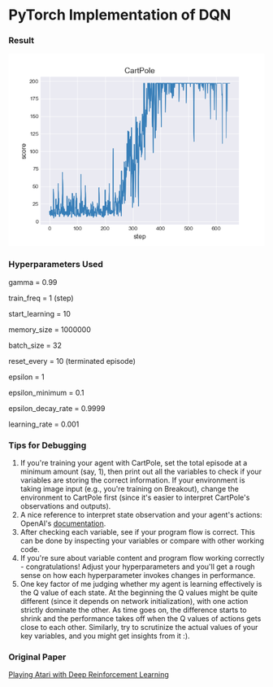 # PyTorch Implementation of DQN

### Result

![img](https://github.com/RPC2/DQN_PyTorch/blob/master/score.png)

### Hyperparameters Used

gamma = 0.99

train_freq = 1 (step)

start_learning = 10

memory_size = 1000000

batch_size = 32

reset_every = 10 (terminated episode)

epsilon = 1

epsilon_minimum = 0.1

epsilon_decay_rate = 0.9999

learning_rate = 0.001

### Tips for Debugging

1. If you're training your agent with CartPole, set the total episode at a minimum amount (say, 1), then print out all the variables to check if your variables are storing the correct information. If your environment is taking image input (e.g., you're training on Breakout), change the environment to CartPole first (since it's easier to interpret CartPole's observations and outputs).
2. A nice reference to interpret state observation and your agent's actions: OpenAI's [documentation](https://github.com/openai/gym/tree/master/gym/envs). 
3. After checking each variable, see if your program flow is correct. This can be done by inspecting your variables or compare with other working code.
4. If you're sure about variable content and program flow working correctly - congratulations! Adjust your hyperparameters and you'll get a rough sense on how each hyperparameter invokes changes in performance.
5. One key factor of me judging whether my agent is learning effectively is the Q value of each state. At the beginning the Q values might be quite different (since it depends on network initialization), with one action strictly dominate the other. As time goes on, the difference starts to shrink and the performance takes off when the Q values of actions gets close to each other. Similarly, try to scrutinize the actual values of your key variables, and you might get insights from it :).

### Original Paper

[Playing Atari with Deep Reinforcement Learning](https://www.cs.toronto.edu/~vmnih/docs/dqn.pdf)